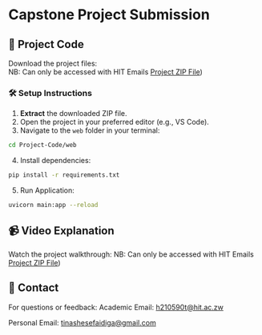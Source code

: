 # Capstone Project Submission

## 📁 Project Code
Download the project files:  
NB: Can only be accessed with HIT Emails
[Project ZIP File](https://drive.google.com/file/d/1TEpXQGFpd7hu14jFFFqYIAzxJ6Ib0Jdq/view?usp=sharing))  

### 🛠️ Setup Instructions
1. **Extract** the downloaded ZIP file.
2. Open the project in your preferred editor (e.g., VS Code).
3. Navigate to the `web` folder in your terminal:
```bash
cd Project-Code/web
```
4. Install dependencies:
```bash
pip install -r requirements.txt
```
5. Run Application:
```bash
uvicorn main:app --reload
```
## 📹 Video Explanation
Watch the project walkthrough: 
NB: Can only be accessed with HIT Emails
[Project ZIP File](https://drive.google.com/file/d/1TEpXQGFpd7hu14jFFFqYIAzxJ6Ib0Jdq/view?usp=sharing))  

## 📧 Contact
For questions or feedback:
Academic Email: h210590t@hit.ac.zw

Personal Email: tinashesefaidiga@gmail.com
